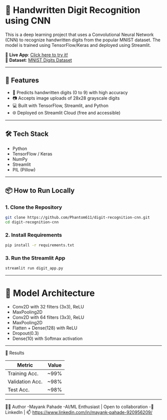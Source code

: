 # 🧠 Handwritten Digit Recognition using CNN

This is a deep learning project that uses a Convolutional Neural Network (CNN) to recognize handwritten digits from the popular MNIST dataset. The model is trained using TensorFlow/Keras and deployed using Streamlit.

🔗 **Live App**: [Click here to try it!](https://your-streamlit-app-link)  
📁 **Dataset**: [MNIST Digits Dataset](http://yann.lecun.com/exdb/mnist/)

---

## 🚀 Features

- 🎯 Predicts handwritten digits (0 to 9) with high accuracy
- 📷 Accepts image uploads of 28x28 grayscale digits
- 💻 Built with TensorFlow, Streamlit, and Python
- 🌐 Deployed on Streamlit Cloud (free and accessible)

---

## 🛠️ Tech Stack

- Python
- TensorFlow / Keras
- NumPy
- Streamlit
- PIL (Pillow)

---

## 📦 How to Run Locally

### 1. Clone the Repository

```bash
git clone https://github.com/Phantom611/digit-recognition-cnn.git
cd digit-recognition-cnn
```

### 2. Install Requirements

```bash
pip install -r requirements.txt
```

### 3. Run the Streamlit App

```bash
streamlit run digit_app.py
```
---

# 🧠 Model Architecture

- Conv2D with 32 filters (3x3), ReLU
- MaxPooling2D
- Conv2D with 64 filters (3x3), ReLU
- MaxPooling2D
- Flatten + Dense(128) with ReLU
- Dropout(0.3)
- Dense(10) with Softmax activation

---

🧪 Results

| Metric          | Value |
| --------------- | ----- |
| Training Acc.   | \~99% |
| Validation Acc. | \~98% |
| Test Acc.       | \~98% |

---

🙋‍♂️ Author
-Mayank Pahade
-AI/ML Enthusiast | Open to collaboration
-📧 LinkedIn | 📫 https://www.linkedin.com/in/mayank-pahade-920956209/
